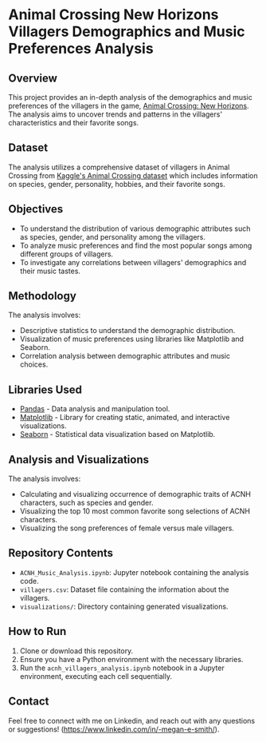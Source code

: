 # Animal Crossing New Horizons Villagers Demographics and Music Preferences Analysis

## Overview
This project provides an in-depth analysis of the demographics and music preferences of the villagers in the game, [Animal Crossing: New Horizons](https://animalcrossing.nintendo.com/new-horizons/). The analysis aims to uncover trends and patterns in the villagers' characteristics and their favorite songs.

## Dataset
The analysis utilizes a comprehensive dataset of villagers in Animal Crossing from [Kaggle's Animal Crossing dataset](https://www.kaggle.com/jessicali9530/animal-crossing-new-horizons-nookplaza-dataset) which includes information on species, gender, personality, hobbies, and their favorite songs.

## Objectives
- To understand the distribution of various demographic attributes such as species, gender, and personality among the villagers.
- To analyze music preferences and find the most popular songs among different groups of villagers.
- To investigate any correlations between villagers' demographics and their music tastes.

## Methodology
The analysis involves:
- Descriptive statistics to understand the demographic distribution.
- Visualization of music preferences using libraries like Matplotlib and Seaborn.
- Correlation analysis between demographic attributes and music choices.

## Libraries Used
- [Pandas](https://pandas.pydata.org/) - Data analysis and manipulation tool.
- [Matplotlib](https://matplotlib.org/) - Library for creating static, animated, and interactive visualizations.
- [Seaborn](https://seaborn.pydata.org/) - Statistical data visualization based on Matplotlib.

## Analysis and Visualizations
The analysis involves:
- Calculating and visualizing occurrence of demographic traits of ACNH characters, such as species and gender.
- Visualizing the top 10 most common favorite song selections of ACNH characters.
- Visualizing the song preferences of female versus male villagers.

## Repository Contents
- `ACNH_Music_Analysis.ipynb`: Jupyter notebook containing the analysis code.
- `villagers.csv`: Dataset file containing the information about the villagers.
- `visualizations/`: Directory containing generated visualizations.

## How to Run
1. Clone or download this repository.
2. Ensure you have a Python environment with the necessary libraries.
3. Run the `acnh_villagers_analysis.ipynb` notebook in a Jupyter environment, executing each cell sequentially.

## Contact
Feel free to connect with me on Linkedin, and reach out with any questions or suggestions! (https://www.linkedin.com/in/-megan-e-smith/).